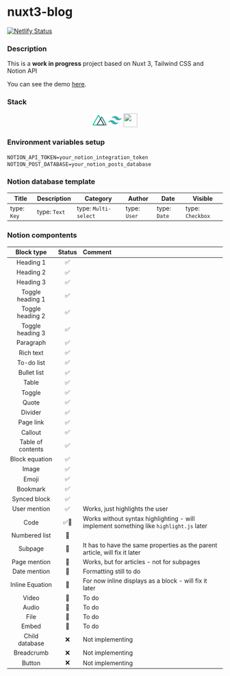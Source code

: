 # nuxt3-blog

[![Netlify Status](https://api.netlify.com/api/v1/badges/ddbeeb2c-df54-4838-a059-66a3210facba/deploy-status)](https://app.netlify.com/sites/earnest-longma-3caf94/deploys)

### Description
This is a **work in progress** project based on Nuxt 3, Tailwind CSS and Notion API

You can see the demo [here](https://earnest-longma-3caf94.netlify.app).

### Stack

<p align="center">
    <img src="https://raw.githubusercontent.com/devicons/devicon/2ae2a900d2f041da66e950e4d48052658d850630/icons/nuxtjs/nuxtjs-original.svg" width=32 height=32>
    <img src="https://raw.githubusercontent.com/devicons/devicon/2ae2a900d2f041da66e950e4d48052658d850630/icons/tailwindcss/tailwindcss-plain.svg" width=32 height=32>
    <img src="https://cdn.worldvectorlogo.com/logos/notion-logo-1.svg" width=32 height=32>
</p>

### Environment variables setup
```env
NOTION_API_TOKEN=your_notion_integration_token
NOTION_POST_DATABASE=your_notion_posts_database
```

### Notion database template
|Title|Description|Category|Author|Date|Visible|
|-|-|-|-|-|-|
|type: `Key`|type: `Text`|type: `Multi-select`|type: `User`|type: `Date`|type: `Checkbox`|

### Notion compontents

|Block type|Status|Comment|
|:-:|:-:|:-|
|Heading 1|✅||
|Heading 2|✅||
|Heading 3|✅||
|Toggle heading 1|✅||
|Toggle heading 2|✅||
|Toggle heading 3|✅||
|Paragraph|✅||
|Rich text|✅||
|To-do list|✅||
|Bullet list|✅||
|Table|✅||
|Toggle|✅||
|Quote|✅||
|Divider|✅||
|Page link|✅||
|Callout|✅||
|Table of contents|✅||
|Block equation|✅||
|Image|✅||
|Emoji|✅||
|Bookmark|✅||
|Synced block|✅||
|User mention|✅|Works, just highlights the user|
|Code|✅🔨|Works without syntax highlighting - will implement something like `highlight.js` later|
|Numbered list|🔨||
|Subpage|🔨|It has to have the same properties as the parent article, will fix it later|
|Page mention|🔨|Works, but for articles - not for subpages|
|Date mention|🔨|Formatting still to do|
|Inline Equation|🔨|For now inline displays as a block - will fix it later|
|Video|🔨|To do|
|Audio|🔨|To do|
|File|🔨|To do|
|Embed|🔨|To do|
|Child database|❌|Not implementing|
|Breadcrumb|❌|Not implementing|
|Button|❌|Not implementing|
